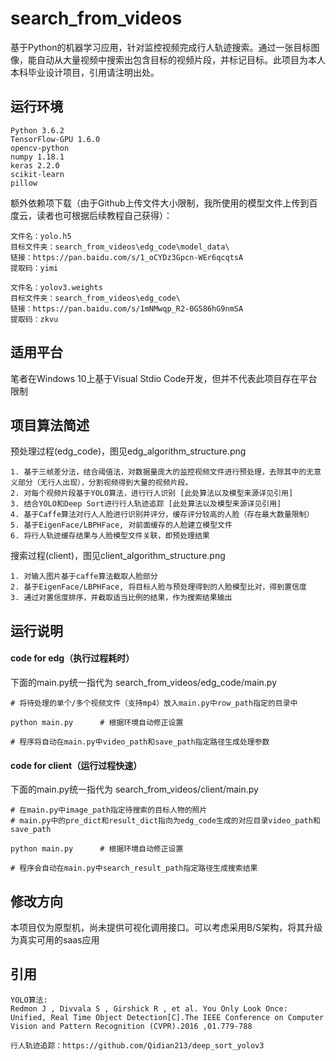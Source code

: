 # search_from_videos
基于Python的机器学习应用，针对监控视频完成行人轨迹搜索。通过一张目标图像，能自动从大量视频中搜索出包含目标的视频片段，并标记目标。此项目为本人本科毕业设计项目，引用请注明出处。

## 运行环境 
```
Python 3.6.2
TensorFlow-GPU 1.6.0
opencv-python
numpy 1.18.1
keras 2.2.0
scikit-learn
pillow
```
额外依赖项下载（由于Github上传文件大小限制，我所使用的模型文件上传到百度云，读者也可根据后续教程自己获得）：
```
文件名：yolo.h5
目标文件夹：search_from_videos\edg_code\model_data\
链接：https://pan.baidu.com/s/1_oCYDz3Gpcn-WEr6qcqtsA 
提取码：yimi

文件名：yolov3.weights
目标文件夹：search_from_videos\edg_code\
链接：https://pan.baidu.com/s/1mNMwqp_R2-0G586hG9nmSA 
提取码：zkvu 
```

## 适用平台
笔者在Windows 10上基于Visual Stdio Code开发，但并不代表此项目存在平台限制

## 项目算法简述
预处理过程(edg_code)，图见edg_algorithm_structure.png
```
1. 基于三帧差分法，结合阈值法，对数据量庞大的监控视频文件进行预处理，去除其中的无意义部分（无行人出现），分割视频得到大量的视频片段。
2. 对每个视频片段基于YOLO算法，进行行人识别 [此处算法以及模型来源详见引用]
3. 结合YOLO和Deep Sort进行行人轨迹追踪 [此处算法以及模型来源详见引用]
4. 基于Caffe算法对行人人脸进行识别并评分，缓存评分较高的人脸（存在最大数量限制）
5. 基于EigenFace/LBPHFace, 对前面缓存的人脸建立模型文件
6. 将行人轨迹缓存结果与人脸模型文件关联，即预处理结果
```
搜索过程(client)，图见client_algorithm_structure.png
```
1. 对输入图片基于caffe算法截取人脸部分
2. 基于EigenFace/LBPHFace, 将目标人脸与预处理得到的人脸模型比对，得到置信度
3. 通过对置信度排序，并截取适当比例的结果，作为搜索结果输出
```

## 运行说明
#### code for edg（执行过程耗时）
下面的main.py统一指代为 search_from_videos/edg_code/main.py
```
# 将待处理的单个/多个视频文件（支持mp4）放入main.py中row_path指定的目录中

python main.py      # 根据环境自动修正设置

# 程序将自动在main.py中video_path和save_path指定路径生成处理参数
```

#### code for client（运行过程快速）
下面的main.py统一指代为 search_from_videos/client/main.py
```
# 在main.py中image_path指定待搜索的目标人物的照片
# main.py中的pre_dict和result_dict指向为edg_code生成的对应目录video_path和save_path

python main.py      # 根据环境自动修正设置

# 程序会自动在main.py中search_result_path指定路径生成搜索结果
```

## 修改方向
本项目仅为原型机，尚未提供可视化调用接口。可以考虑采用B/S架构，将其升级为真实可用的saas应用

## 引用
```
YOLO算法: 
Redmon J , Divvala S , Girshick R , et al. You Only Look Once: Unified, Real Time Object Detection[C].The IEEE Conference on Computer Vision and Pattern Recognition (CVPR).2016 ,01.779-788

行人轨迹追踪：https://github.com/Qidian213/deep_sort_yolov3
```
